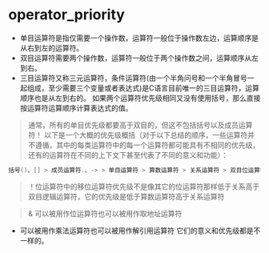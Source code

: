 #  operator_priority
 + 单目运算符是指仅需要一个操作数，运算符一般位于操作数左边，运算顺序是从右到左的运算符。
 + 双目运算符需要两个操作数，运算符一般位于两个操作数之间，运算顺序从左到右。
 + 三目运算符又称三元运算符，条件运算符(由一个半角问号和一个半角冒号一起组成，至少需要三个变量或者表达式)是C语言目前唯一的三目运算符，运算顺序也是从左到右的。
如果两个运算符优先级相同又没有使用括号，那么直接按运算符运算顺序计算表达式的值。

> 通常，所有的单目优先级都要高于双目的，但这不包括括号以及成员运算符！
以下是一个大概的优先级概括（对于以下总结的顺序，一些运算符并不遵循，其中的每类运算符中的每一个运算符都可能具有不相同的优先级，还有的运算符在不同的上下文下甚至代表了不同的意义和功能）：
```c
括号()、[] > 成员运算符.、-> > 单目运算符 > 算数运算符 > 关系运算符 > 双目位运算符 > 双目逻辑运算符 > 条件运算符 > 赋值运算符 > 逗号运算符
```

> ！位运算符中的移位运算符优先级不是像其它的位运算符那样低于关系高于双目逻辑运算符，它的优先级是低于算数运算符高于关系运算符

> & 可以被用作位运算符也可以被用作取地址运算符
* 可以被用作乘法运算符也可以被用作解引用运算符
它们的意义和优先级都是不一样的。
